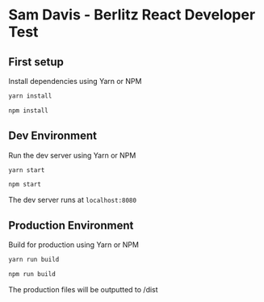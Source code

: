 # Sam Davis - Berlitz React Developer Test


## First setup

Install dependencies using Yarn or NPM

``` bash
yarn install 
```

``` bash
npm install 
```

## Dev Environment

Run the dev server using Yarn or NPM

```bash
yarn start
```

```bash
npm start
```

The dev server runs at `localhost:8080`


## Production Environment

Build for production using Yarn or NPM

```bash
yarn run build
```

```bash
npm run build
```

The production files will be outputted to /dist